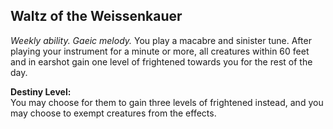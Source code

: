 ## Waltz of the Weissenkauer

_Weekly ability. Gaeic melody._
You play a macabre and sinister tune. After playing your instrument for a minute or more, all creatures within 60 feet and in earshot gain one level of frightened towards you for the rest of the day.

**Destiny Level:**  
You may choose for them to gain three levels of frightened instead, and you may choose to exempt creatures from the effects.
